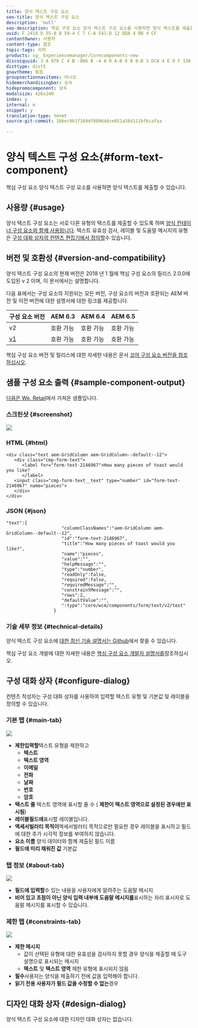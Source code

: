 ```yaml
---
title: 양식 텍스트 구성 요소
seo-title: 양식 텍스트 구성 요소
description: 'null'
seo-description: 핵심 구성 요소 양식 텍스트 구성 요소를 사용하면 양식 텍스트를 제출할 수 있습니다.
uuid: F 2418 D 55-0 B 59-4 C 7 C-A 541-D 12 DDA 4 DB 4 CF
contentOwner: 사용자
content-type: 참조
topic-tags: 저작
products: sg_ Experiencemanager/Corecomponents-new
discoiquuid: 3 A 970 C 4 B -806 B -4 A 0 A-B 6 B 8-B 3 DCA 4 E 9 F 136
disttype: dist5
gnavtheme: 밝음
groupsectionnavitems: 아니오
hidemerchandisingbar: 상속
hidepromocomponent: 상속
modalsize: 426x240
index: y
internal: n
snippet: y
translation-type: tm+mt
source-git-commit: 1bbec9b1f109df88964dce051a58d111bf6cafaa

---
```



# 양식 텍스트 구성 요소{#form-text-component}

핵심 구성 요소 양식 텍스트 구성 요소를 사용하면 양식 텍스트를 제출할 수 있습니다.

## 사용량 {#usage}

양식 텍스트 구성 요소는 서로 다른 유형의 텍스트를 제출할 수 있도록 하며 [양식 컨테이너 구성 요소와 함께 사용됩니다](form-container.md). 텍스트 유효성 검사, 레이블 및 도움말 메시지의 유형은 [구성 대화 상자의 컨텐츠 편집기에서 정의할](#configure-dialog)수 있습니다.

## 버전 및 호환성 {#version-and-compatibility}

양식 텍스트 구성 요소의 현재 버전은 2018 년 1 월에 핵심 구성 요소의 릴리스 2.0.0에 도입된 v 2 이며, 이 문서에서는 설명합니다.

다음 표에서는 구성 요소의 지원되는 모든 버전, 구성 요소의 버전과 호환되는 AEM 버전 및 이전 버전에 대한 설명서에 대한 링크를 제공합니다.

| 구성 요소 버전 | AEM 6.3 | AEM 6.4 | AEM 6.5 |
|--- |--- |--- |--- |
| v2 | 호환 가능 | 호환 가능 | 호환 가능 |
| [v1](form-text-v1.md) | 호환 가능 | 호환 가능 | 호환 가능 |

핵심 구성 요소 버전 및 릴리스에 대한 자세한 내용은 문서 [코어 구성 요소 버전을 참조하십시오](versions.md).

## 샘플 구성 요소 출력 {#sample-component-output}

[다음은 We. Retail](https://helpx.adobe.com/experience-manager/6-5/sites/developing/using/we-retail.html)에서 가져온 샘플입니다.

### 스크린샷 {#screenshot}

![](assets/chlimage_1-22.png)

### HTML {#html}

```
<div class="text aem-GridColumn aem-GridColumn--default--12">
   <div class="cmp-form-text">
      <label for="form-text-2146967">How many pieces of toast would you like?
      </label>
   <input class="cmp-form-text__text" type="number" id="form-text-2146967" name="pieces">
   </div>
</div>
```

### JSON {#json}

```
"text":{  
                     "columnClassNames":"aem-GridColumn aem-GridColumn--default--12",
                     "id":"form-text-2146967",
                     "title":"How many pieces of toast would you like?",
                     "name":"pieces",
                     "value":"",
                     "helpMessage":"",
                     "type":"number",
                     "readOnly":false,
                     "required":false,
                     "requiredMessage":"",
                     "constraintMessage":"",
                     "rows":2,
                     "defaultValue":"",
                     ":type":"core/wcm/components/form/text/v2/text"
                  }
```

### 기술 세부 정보 {#technical-details}

양식 텍스트 구성 요소에 [대한 최신 기술 설명서는 Github](https://github.com/adobe/aem-core-wcm-components/tree/master/content/src/content/jcr_root/apps/core/wcm/components/form/text/v2/text)에서 찾을 수 있습니다.

핵심 구성 요소 개발에 대한 자세한 내용은 [핵심 구성 요소 개발자 설명서를](developing.md)참조하십시오.

## 구성 대화 상자 {#configure-dialog}

컨텐츠 작성자는 구성 대화 상자를 사용하여 입력할 텍스트 유형 및 기본값 및 레이블을 정의할 수 있습니다.

### 기본 탭 {#main-tab}

![](assets/chlimage_1-23.png)

* **제한입력할**텍스트 유형을 제한하고
   * **텍스트**
   * **텍스트 영역**
   * **이메일**
   * **전화**
   * **날짜**
   * **번호**
   * **암호**
* **텍스트 줄**
텍스트 영역에 표시할 줄 수 ( **제한이** **텍스트 영역으로 설정된 경우에만 표시됨**)
* **레이블필드에**표시할 레이블입니다.
* **액세서빌러티 목적이**액세서빌러티 목적으로만 필요한 경우 레이블을 표시하고 필드에 대한 추가 시각적 정보를 부여하지 않습니다.
* **요소 이름**
양식 데이터와 함께 제출된 필드 이름
* **필드에 미리 채워진 값**
기본값

### 탭 정보 {#about-tab}

![](assets/chlimage_1-24.png)

* **필드에 입력할**수 있는 내용을 사용자에게 알려주는 도움말 메시지
* **비어 있고 초점이 아닌 양식 입력 내부에 도움말 메시지를**표시하는 자리 표시자로 도움말 메시지를 표시할 수
있습니다.

### 제한 탭 {#constraints-tab}

![](assets/chlimage_1-25.png)

* **제한 메시지**
   * 값이 선택된 유형에 대한 유효성을 검사하지 못할 경우 양식을 제출할 때 도구 설명으로 표시되는 메시지
   * **텍스트** 및 **텍스트 영역** 제한 유형에 표시되지 않음
* **필수**사용자는 양식을 제출하기 전에 값을 입력해야 합니다.
* **읽기 전용 사용자가 필드 값을 수정할 수 없는**경우

## 디자인 대화 상자 {#design-dialog}

양식 텍스트 구성 요소에 대한 디자인 대화 상자는 없습니다.